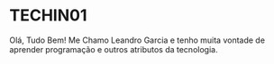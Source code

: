 # TECHIN01
Olá, Tudo Bem!
Me Chamo Leandro Garcia e tenho muita vontade de aprender programação e outros atributos da tecnologia.
